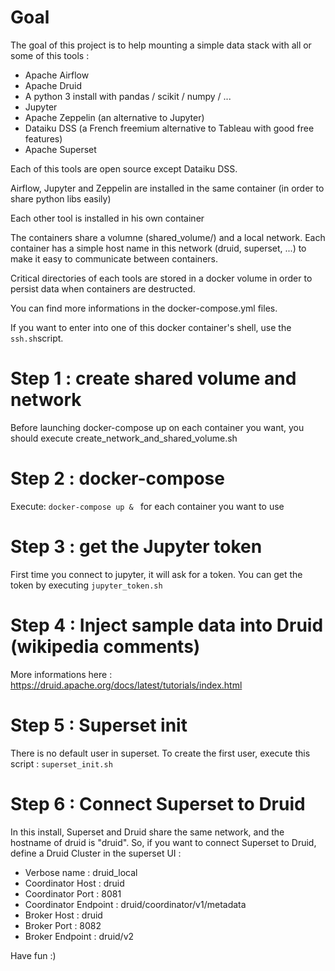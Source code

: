 # Goal
The goal of this project is to help mounting a simple data stack with all or some of this tools :
- Apache Airflow
- Apache Druid
- A python 3 install with pandas / scikit / numpy / ... 
- Jupyter 
- Apache Zeppelin (an alternative to Jupyter)
- Dataiku DSS (a French freemium alternative to Tableau with good free features)
- Apache Superset

Each of this tools are open source except Dataiku DSS.

Airflow, Jupyter and Zeppelin are installed in the same container (in order to share python libs easily)

Each other tool is installed in his own container

The containers share a volumne (shared_volume/) and a local network. Each container has a simple host name in this network (druid, superset, ...) to make it easy to communicate between containers.

Critical directories of each tools are stored in a docker volume in order to persist data when containers are destructed.

You can find more informations in the docker-compose.yml files.

If you want to enter into one of this docker container's shell, use the `ssh.sh`script.


# Step 1 : create shared volume and network
Before launching docker-compose up on each container you want, you should execute create_network_and_shared_volume.sh

# Step 2 : docker-compose 
Execute: `docker-compose up & ` for each container you want to use

# Step 3 : get the Jupyter token
First time you connect to jupyter, it will ask for a token. You can get the token by executing `jupyter_token.sh`

# Step 4 : Inject sample data into Druid (wikipedia comments)
More informations here : https://druid.apache.org/docs/latest/tutorials/index.html

# Step 5 : Superset init
There is no default user in superset. To create the first user, execute this script : `superset_init.sh`

# Step 6 : Connect Superset to Druid
In this install, Superset and Druid share the same network, and the hostname of druid is "druid". 
So, if you want to connect Superset to Druid, define a Druid Cluster in the superset UI : 
- Verbose name : druid_local
- Coordinator Host : druid
- Coordinator Port : 8081
- Coordinator Endpoint : druid/coordinator/v1/metadata
- Broker Host : druid
- Broker Port : 8082
- Broker Endpoint : druid/v2



Have fun :)